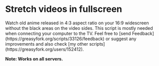 <h1>Stretch videos in fullscreen</h1>
Watch old anime released in 4:3 aspect ratio on your 16:9 widescreen without the black areas on the video sides. This script is mostly needed when connecting your computer to the TV.
Feel free to [send Feedback](https://greasyfork.org/scripts/33126/feedback) or suggest any improvements and also check [my other scripts](https://greasyfork.org/users/152412).

**Note: Works on all servers.**
